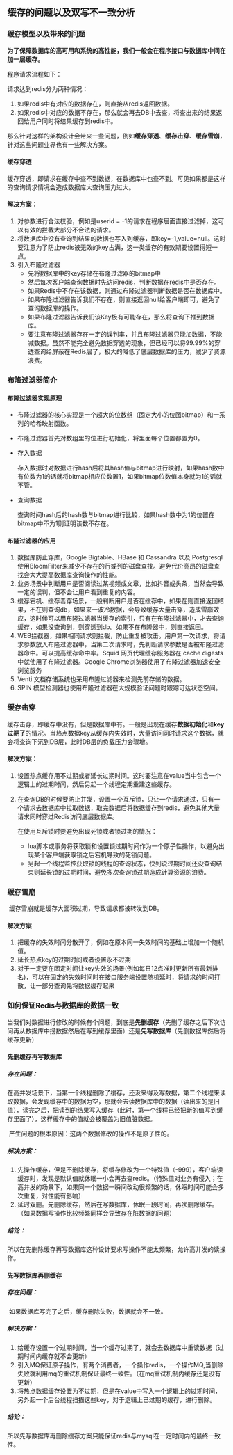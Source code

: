 ## 缓存的问题以及双写不一致分析

### 缓存模型以及带来的问题

​	**为了保障数据库的高可用和系统的高性能，我们一般会在程序接口与数据库中间在加一层缓存。**

程序请求流程如下：

请求达到redis分为两种情况：

1. 如果redis中有对应的数据存在，则直接从redis返回数据。
2. 如果redis中对应的数据不存在，那么就会再去DB中去查，将查出来的结果返回给用户同时将结果缓存到redis中。

​	那么针对这样的架构设计会带来一些问题，例如**缓存穿透**、**缓存击穿**、**缓存雪崩**，针对这些问题业界也有一些解决方案。



#### 缓存穿透

​	缓存穿透，即请求在缓存中查不到数据，在数据库中也查不到。可见如果都是这样的查询请求情况会造成数据库大查询压力过大。

#### 解决方案：

1. 对参数进行合法校验，例如是userid = -1的请求在程序层面直接过滤掉，这可以有效的拦截大部分不合法的请求。
2. 将数据库中没有查询到结果的数据也写入到缓存，即key=-1,value=null。这时要注意为了防止redis被无效的key占满，这一类缓存的有效期要设置得短一点。
3. 引入布隆过滤器
   - 先将数据库中的key存储在布隆过滤器的bitmap中
   - 然后每次客户端查询数据时先访问redis，判断数据在redis中是否存在。
   - 如果Redis中不存在该数据，则通过布隆过滤器判断数据是否在数据库中。
   - 如果布隆过滤器告诉我们不存在，则直接返回null给客户端即可，避免了查询数据库的操作。
   - 如果布隆过滤器告诉我们该Key极有可能存在，那么将查询下推到数据库。
   - 要注意布隆过滤器存在一定的误判率，并且布隆过滤器只能加数据，不能减数据。虽然不能完全避免数据穿透的现象，但已经可以将99.99%的穿透查询给屏蔽在Redis层了，极大的降低了底层数据库的压力，减少了资源浪费。



### 布隆过滤器简介



#### 布隆过滤器实现原理

- 布隆过滤器的核心实现是一个超大的位数组（固定大小的位图bitmap）和一系列的哈希映射函数。

- 布隆过滤器首先对数组里的位进行初始化，将里面每个位置都置为0。

- 存入数据

  ​	存入数据时对数据进行hash后将其hash值与bitmap进行映射，如果hash数中有位数为1的话就将bitmap相应位数置1，如果bitmap位数值本身就为1的话就不管。

- 查询数据

  ​	查询时间hash后的hash数与bitmap进行比较，如果hash数中为1的位置在bitmap中不为1则证明该数不存在。

#### 布隆过滤器的应用

1. 数据库防止穿库，Google Bigtable、HBase 和 Cassandra 以及 Postgresql 使用BloomFilter来减少不存在的行或列的磁盘查找。避免代价高昂的磁盘查找会大大提高数据库查询操作的性能。
2. 业务场景中判断用户是否阅读过某视频或文章，比如抖音或头条，当然会导致一定的误判，但不会让用户看到重复的内容。
3. 缓存宕机、缓存击穿场景，一般判断用户是否在缓存中，如果在则直接返回结果，不在则查询db，如果来一波冷数据，会导致缓存大量击穿，造成雪崩效应，这时候可以用布隆过滤器当缓存的索引，只有在布隆过滤器中，才去查询缓存，如果没查询到，则穿透到db。如果不在布隆器中，则直接返回。
4. WEB拦截器，如果相同请求则拦截，防止重复被攻击。用户第一次请求，将请求参数放入布隆过滤器中，当第二次请求时，先判断请求参数是否被布隆过滤器命中。可以提高缓存命中率。Squid 网页代理缓存服务器在 cache digests 中就使用了布隆过滤器。Google Chrome浏览器使用了布隆过滤器加速安全浏览服务
5. Venti 文档存储系统也采用布隆过滤器来检测先前存储的数据。
6. SPIN 模型检测器也使用布隆过滤器在大规模验证问题时跟踪可达状态空间。



### 缓存击穿

​	缓存击穿，即缓存中没有，但是数据库中有。一般是出现在缓存**数据初始化**和**key过期了**的情况。当热点数据key从缓存内失效时，大量访问同时请求这个数据，就会将查询下沉到DB层，此时DB层的负载压力会骤增。

#### 解决方案：

1. 设置热点缓存用不过期或者延长过期时间。这时要注意在value当中包含一个逻辑上的过期时间，然后另起一个线程定期重建这些缓存。

2. 在查询DB的时候要防止并发，设置一个互斥锁，只让一个请求通过，只有一个请求去数据库中拉取数据，取完数据后将数据缓存到redis，避免其他大量请求同时穿过Redis访问底层数据库。

   在使用互斥锁时要避免出现死锁或者锁过期的情况：

   - lua脚本或事务将获取锁和设置锁过期时间作为一个原子性操作，以避免出现某个客户端获取锁之后宕机导致的死锁问题。
   - 另起一个线程监控获取锁的线程的查询状态，快到说过期时间还没查询结束则延长锁的过期时间，避免多次查询锁过期造成计算资源的浪费。



### 缓存雪崩

​	缓存雪崩就是缓存大面积过期，导致请求都被转发到DB。

#### 解决方案

1. 把缓存的失效时间分散开了，例如在原本同一失效时间的基础上增加一个随机值。
2. 延长热点key的过期时间或者设置永不过期
3. 对于一定要在固定时间让key失效的场景(例如每日12点准时更新所有最新排名)，可以在固定的失效时间时在接口服务端设置随机延时，将请求的时间打散，让一部分查询先将数据缓存起来

### 如何保证Redis与数据库的数据一致

​	当我们对数据进行修改的时候有个问题，到底是**先删缓存**（先删了缓存之后下次访问再从数据库中捞数据然后在写到缓存里面）还是**先写数据库**（先删数据库然后将缓存更新）



#### 先删缓存再写数据库

##### 存在问题：

​	在高并发场景下，当第一个线程删除了缓存，还没来得及写数据，第二个线程来读取数据，会发现缓存中的数据为空，那就会去读数据库中的数据（读出来的是旧值），读完之后，把读到的结果写入缓存（此时，第一个线程已经把新的值写到缓存里面了），这样缓存中的值就会被覆盖为旧值脏数据。

​	产生问题的根本原因：这两个数据修改的操作不是原子性的。

##### 解决方案：

1. 先操作缓存，但是不删除缓存，将缓存修改为一个特殊值（-999），客户端读缓存时，发现是默认值就休眠一小会再去查redis。（特殊值对业务有侵入；在高并发的场景下，如果同一个数据一瞬间改动很频繁的话，休眠时间可能会多次重复，对性能有影响）
2. 延时双删。先删除缓存，然后在写数据库，休眠一段时间，再次删除缓存。（如果数据写操作比较频繁同样会导致存在脏数据的问题）


##### 结论：

​	所以在先删除缓存再写数据库这种设计要求写操作不能太频繁，允许高并发的读操作。



#### 先写数据库再删缓存

#####  存在问题：

​	如果数据库写完了之后，缓存删除失败，数据就会不一致。

##### 解决方案：

1. 给缓存设置一个过期时间，当一个缓存过期了，就会去数据库中重读数据（过期时间内缓存就不会更新）
2. 引入MQ保证原子操作，有两个消费者，一个操作redis，一个操作MQ,当删除失败就利用mq的重试机制保证最终一致性。（在mq重试机制内缓存还是没有更新）
3. 将热点数据缓存设置为不过期，但是在value中写入一个逻辑上的过期时间，另外起一个后台线程扫描这些key，对于逻辑上已过期的缓存，进行删除。


##### 结论：

​	所以先写数据库再删除缓存方案只能保证redis与mysql在一定时间内的最终一致性。
